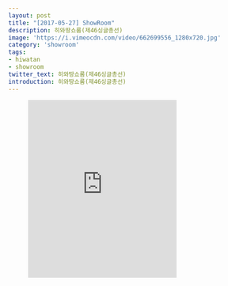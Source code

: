 ```yaml
---
layout: post
title: "[2017-05-27] ShowRoom"
description: 히와땅쇼룸(제46싱글총선)
image: 'https://i.vimeocdn.com/video/662699556_1280x720.jpg'
category: 'showroom'
tags:
- hiwatan
- showroom
twitter_text: 히와땅쇼룸(제46싱글총선)
introduction: 히와땅쇼룸(제46싱글총선)
---
```

<figure class="video_container">
<iframe src="https://player.vimeo.com/video/239665244" height="360" frameborder="0" webkitallowfullscreen mozallowfullscreen allowfullscreen></iframe>
</figure>
